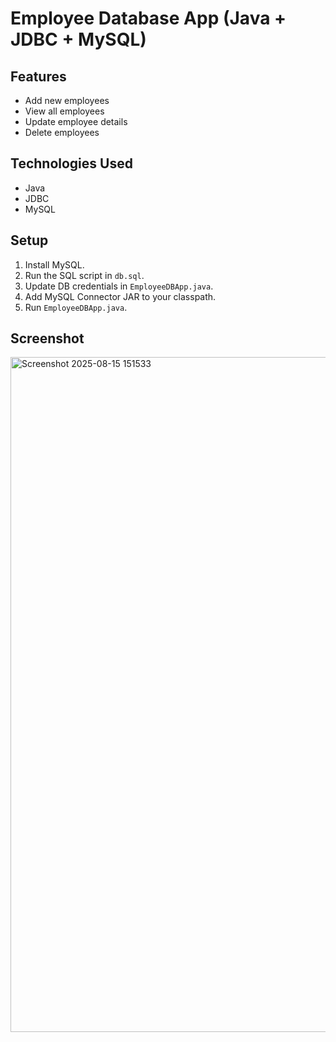 # Employee Database App (Java + JDBC + MySQL)

## Features
- Add new employees
- View all employees
- Update employee details
- Delete employees

## Technologies Used
- Java
- JDBC
- MySQL

## Setup
1. Install MySQL.
2. Run the SQL script in `db.sql`.
3. Update DB credentials in `EmployeeDBApp.java`.
4. Add MySQL Connector JAR to your classpath.
5. Run `EmployeeDBApp.java`.

## Screenshot
<img width="1920" height="1080" alt="Screenshot 2025-08-15 151533" src="https://github.com/user-attachments/assets/3d3786e0-4c40-4010-9146-e85367a95ffc" />
